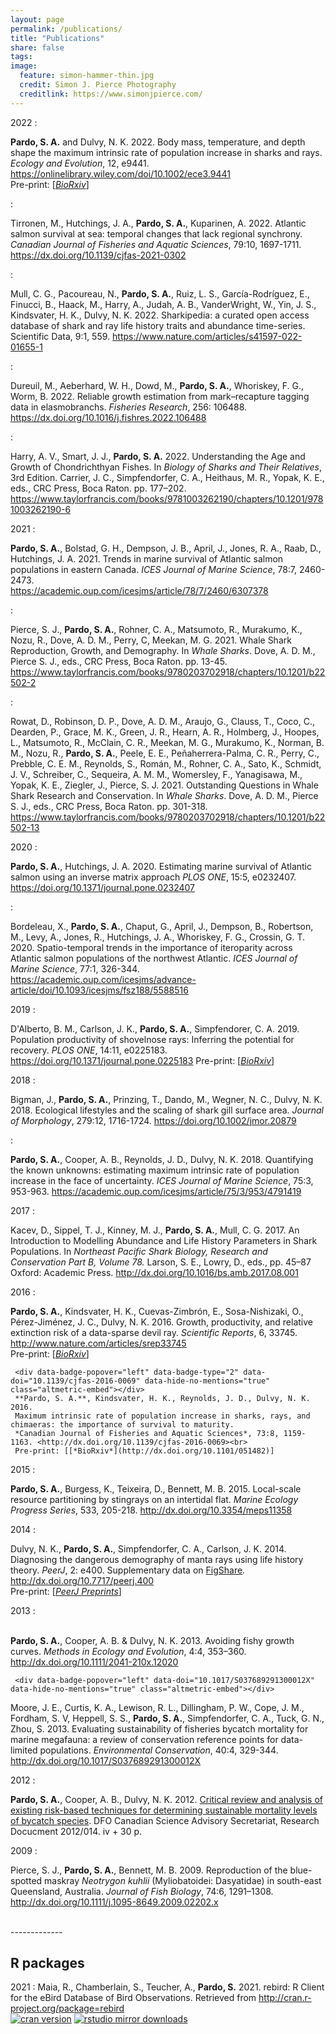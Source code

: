 ```yaml
---
layout: page
permalink: /publications/
title: "Publications"
share: false
tags: 
image:
  feature: simon-hammer-thin.jpg
  credit: Simon J. Pierce Photography
  creditlink: https://www.simonjpierce.com/
---
```

<script type='text/javascript' src='https://d1bxh8uas1mnw7.cloudfront.net/assets/embed.js'></script>  
<!--
In review 
:    <div data-badge-popover="left" data-badge-type="2" data-doi="" data-hide-no-mentions="true" class="altmetric-embed"></div>
     Bigman, J. **Pardo, S. A.**, Prinzing, T., Dando, M., Wegner, N. C., Dulvy, N. K. 2018.
     Ecological lifestyles and the scaling of shark gill surface area. 
     *Journal of Morphology*. In review.  
     Pre-print available from *BioRxiv*: <http://dx.doi.org/>
     
     **Pardo, S. A.**, Bennett. M. B., Meyers, E., Schluessel, V. 2018.
     A Bayesian biphasic model to improve age and growth estimates of the Ocellated Eagle Ray, *Aetobatus ocellatus*, with limited data.
     *Marine and Freshwater Research*. In review.  
     Pre-print available from *BioRxiv*: <http://dx.doi.org/>
--->
<!-- BioRxiv altmetric <div data-badge-popover="top" data-badge-type="1" data-doi="10.1101/043885" data-hide-no-mentions="true" class="altmetric-embed"></div> -->

<!--
In press 
:    <div data-badge-popover="left" data-badge-type="2" data-doi="" data-hide-no-mentions="true" class="altmetric-embed"></div>
     **Pardo, S. A.**, Kindsvater, H. K., Cuevas-Zimbrón, E., Sosa-Nishizaki, O., Pérez-Jiménez, J. C., Dulvy, N. K. 2016.
     Devil in the details: growth, productivity, and extinction risk of a data-sparse devil ray.
     *Scientific Reports*. Accepted.  
     Pre-print available from *BioRxiv*: <http://dx.doi.org/10.1101/043885>
--->
<!-- BioRxiv altmetric <div data-badge-popover="top" data-badge-type="1" data-doi="10.1101/043885" data-hide-no-mentions="true" class="altmetric-embed"></div> -->

2022
:    <div id="block_container"><div id="am" data-badge-popover="left" data-badge-type="2" data-doi="10.1002/ece3.9441" data-hide-no-mentions="true" class="altmetric-embed"></div><div id="oa"><i class="ai fa-fw ai-open-access fa-lg"></i></div></div>
     **Pardo, S. A.** and Dulvy, N. K. 2022. Body mass, temperature, and depth shape the maximum intrinsic rate of population increase in sharks and rays. 
     *Ecology and Evolution*, 12, e9441. <https://onlinelibrary.wiley.com/doi/10.1002/ece3.9441><br>
     Pre-print: [[*BioRxiv*](https://doi.org/10.1101/2021.03.02.433372)]


:    <div id="block_container"><div id="am" data-badge-popover="left" data-badge-type="2" data-doi="10.1139/cjfas-2021-0302" data-hide-no-mentions="true" class="altmetric-embed"></div><div id="oa"><i class="ai fa-fw ai-open-access fa-lg"></i></div></div>
     Tirronen, M., Hutchings, J. A., **Pardo, S. A.**, Kuparinen, A. 2022. Atlantic salmon survival at sea: temporal changes that lack regional synchrony. 
     *Canadian Journal of Fisheries and Aquatic Sciences*, 79:10, 1697-1711. <https://dx.doi.org/10.1139/cjfas-2021-0302><br>


:    <div id="block_container"><div id="am" data-badge-popover="left" data-badge-type="2" data-doi="10.1038/s41597-022-01655-1" data-hide-no-mentions="true" class="altmetric-embed"></div><div id="oa"><i class="ai fa-fw ai-open-access fa-lg"></i></div></div>
     Mull, C. G., Pacoureau, N., **Pardo, S. A.**, Ruiz, L. S., García-Rodríguez, E., Finucci, B., Haack, M., Harry, A., Judah, A. B., VanderWright, W., Yin, J. S., Kindsvater, H. K., Dulvy, N. K. 2022. Sharkipedia: a curated open access database of shark and ray life history traits and abundance time-series. Scientific Data, 9:1, 559. <https://www.nature.com/articles/s41597-022-01655-1>


:    <div id="am" data-badge-popover="left" data-badge-type="2" data-doi="10.1016/j.fishres.2022.106488" data-hide-no-mentions="true" class="altmetric-embed"></div>
     Dureuil, M., Aeberhard, W. H., Dowd, M., **Pardo, S. A.**, Whoriskey, F. G., Worm, B. 2022. Reliable growth estimation from mark–recapture tagging data in elasmobranchs. *Fisheries Research*, 256: 106488. <https://dx.doi.org/10.1016/j.fishres.2022.106488>


:    <div id="am" data-badge-popover="left" data-badge-type="2" data-doi="10.1201/9781003262190-6" data-hide-no-mentions="true" class="altmetric-embed"></div>
     Harry, A. V., Smart, J. J., **Pardo, S. A.** 2022. Understanding the Age and Growth of Chondrichthyan Fishes. In *Biology of Sharks and Their Relatives*, 3rd Edition. Carrier, J. C., Simpfendorfer, C. A., Heithaus, M. R., Yopak, K. E., eds., CRC Press, Boca Raton. pp. 177–202. 
     <https://www.taylorfrancis.com/books/9781003262190/chapters/10.1201/9781003262190-6> 



2021
:    <div id="block_container"><div id="am" data-badge-popover="left" data-badge-type="2" data-doi="10.1093/icesjms/fsab118" data-hide-no-mentions="true" class="altmetric-embed"></div><div id="oa"><i class="ai fa-fw ai-open-access fa-lg"></i></div></div>
     **Pardo, S. A.**, Bolstad, G. H., Dempson, J. B., April, J., Jones, R. A., Raab, D., Hutchings, J. A. 2021. Trends in marine survival of Atlantic salmon populations in eastern Canada. 
     *ICES Journal of Marine Science*, 78:7, 2460-2473.  
     <https://academic.oup.com/icesjms/article/78/7/2460/6307378>

:    <div id="am" data-badge-popover="left" data-badge-type="2" data-doi="10.1201/b22502-2" data-hide-no-mentions="true" class="altmetric-embed"></div>
     Pierce, S. J., **Pardo, S. A.**, Rohner, C. A., Matsumoto, R., Murakumo, K., Nozu, R., Dove, A. D. M., Perry, C, Meekan, M. G. 2021. Whale Shark Reproduction, Growth, and Demography. In *Whale Sharks*. Dove, A. D. M., Pierce S. J., eds., CRC Press, Boca Raton. pp. 13-45. 
     <https://www.taylorfrancis.com/books/9780203702918/chapters/10.1201/b22502-2>

:    <div id="am" data-badge-popover="left" data-badge-type="2" data-doi="10.1201/b22502-13" data-hide-no-mentions="true" class="altmetric-embed"></div>
     Rowat, D., Robinson, D. P., Dove, A. D. M., Araujo, G., Clauss, T., Coco, C., Dearden, P., Grace, M. K., Green, J. R., Hearn, A. R., Holmberg, J., Hoopes, L., Matsumoto, R., McClain, C. R., Meekan, M. G., Murakumo, K., Norman, B. M., Nozu, R., **Pardo, S. A.**, Peele, E. E., Peñaherrera-Palma, C. R., Perry, C., Prebble, C. E. M., Reynolds, S., Román, M., Rohner, C. A., Sato, K., Schmidt, J. V., Schreiber, C., Sequeira, A. M. M., Womersley, F., Yanagisawa, M., Yopak, K. E., Ziegler, J., Pierce, S. J. 2021. Outstanding Questions in Whale Shark Research and Conservation. In *Whale Sharks*. Dove, A. D. M., Pierce S. J., eds., CRC Press, Boca Raton. pp. 301-318. 
     <https://www.taylorfrancis.com/books/9780203702918/chapters/10.1201/b22502-13>


2020
:    <div id="block_container"><div id="am" data-badge-popover="left" data-badge-type="2" data-doi="10.1371/journal.pone.0232407" data-hide-no-mentions="true" class="altmetric-embed"></div><div id="oa"><i class="ai fa-fw ai-open-access fa-lg"></i></div></div>
     **Pardo, S. A.**, Hutchings, J. A. 2020.
     Estimating marine survival of Atlantic salmon using an inverse matrix approach
     *PLOS ONE*, 15:5, e0232407. 
     <https://doi.org/10.1371/journal.pone.0232407>

:    <div data-badge-popover="left" data-badge-type="2" data-doi="10.1093/icesjms/fsz188" data-hide-no-mentions="true" class="altmetric-embed"></div>
     Bordeleau, X., **Pardo, S. A.**, Chaput, G., April, J., Dempson, B., Robertson, M., Levy, A., Jones, R., Hutchings, J. A., Whoriskey, F. G., Crossin, G. T. 2020. 
     Spatio-temporal trends in the importance of iteroparity across Atlantic salmon populations of the northwest Atlantic.
     *ICES Journal of Marine Science*, 77:1, 326-344. 
     <https://academic.oup.com/icesjms/advance-article/doi/10.1093/icesjms/fsz188/5588516>



2019
:    <div id="block_container"><div id="am" data-badge-popover="left" data-badge-type="2" data-doi="10.1371/journal.pone.0225183" data-hide-no-mentions="true" class="altmetric-embed"></div><div id="oa"><i class="ai fa-fw ai-open-access fa-lg"></i></div></div>
     D'Alberto, B. M., Carlson, J. K., **Pardo, S. A.**, Simpfendorer, C. A. 2019.
     Population productivity of shovelnose rays: Inferring the potential for recovery.
     *PLOS ONE*, 14:11, e0225183. 
     <https://doi.org/10.1371/journal.pone.0225183>
     Pre-print: [[*BioRxiv*](https://doi.org/10.1101/584557)]
<!-- BioRxiv altmetric <div data-badge-popover="top" data-badge-type="1" data-doi="10.1101/584557" data-hide-no-mentions="true" class="altmetric-embed"></div> -->


2018 
:    <div data-badge-popover="left" data-badge-type="2" data-doi="10.1002/jmor.20879" data-hide-no-mentions="true" class="altmetric-embed"></div>
     Bigman, J., **Pardo, S. A.**, Prinzing, T., Dando, M., Wegner, N. C., Dulvy, N. K. 2018.
     Ecological lifestyles and the scaling of shark gill surface area. 
     *Journal of Morphology*, 279:12, 1716-1724. 
     <https://doi.org/10.1002/jmor.20879>

:    <div data-badge-popover="left" data-badge-type="2" data-doi="10.1093/icesjms/fsx220" data-hide-no-mentions="true" class="altmetric-embed"></div>
     **Pardo, S. A.**, Cooper, A. B., Reynolds, J. D., Dulvy, N. K. 2018.
     Quantifying the known unknowns: estimating maximum intrinsic rate of 
     population increase in the face of uncertainty.
     *ICES Journal of Marine Science*, 75:3, 953-963.
     <https://academic.oup.com/icesjms/article/75/3/953/4791419>
 

2017 
:    <div data-badge-popover="left" data-badge-type="2" data-doi="10.1016/bs.amb.2017.08.001" data-hide-no-mentions="true" class="altmetric-embed"></div>
     Kacev, D., Sippel, T. J., Kinney, M. J., **Pardo, S. A.**, Mull, C. G. 2017. 
     An Introduction to Modelling Abundance and Life History Parameters in Shark Populations. In *Northeast Pacific Shark Biology, Research and Conservation Part B, Volume 78.* Larson, S. E., Lowry, D., eds., pp. 45–87 Oxford: Academic Press.
     <http://dx.doi.org/10.1016/bs.amb.2017.08.001>


2016 
:    <div id="block_container"><div id="am" data-badge-popover="left" data-badge-type="2" data-doi="10.1038/srep33745" data-hide-no-mentions="true" class="altmetric-embed"></div><div id="oa"><i class="ai fa-fw ai-open-access fa-lg"></i></div></div>
     **Pardo, S. A.**, Kindsvater, H. K., Cuevas-Zimbrón, E., Sosa-Nishizaki, O., Pérez-Jiménez, J. C., Dulvy, N. K. 2016.
     Growth, productivity, and relative extinction risk of a data-sparse devil ray.
     *Scientific Reports*, 6, 33745. <http://www.nature.com/articles/srep33745><br>
     Pre-print: [[*BioRxiv*](http://dx.doi.org/10.1101/043885)]

     <div data-badge-popover="left" data-badge-type="2" data-doi="10.1139/cjfas-2016-0069" data-hide-no-mentions="true" class="altmetric-embed"></div>
     **Pardo, S. A.**, Kindsvater, H. K., Reynolds, J. D., Dulvy, N. K. 2016.
     Maximum intrinsic rate of population increase in sharks, rays, and chimaeras: the importance of survival to maturity.
     *Canadian Journal of Fisheries and Aquatic Sciences*, 73:8, 1159-1163. <http://dx.doi.org/10.1139/cjfas-2016-0069><br>
     Pre-print: [[*BioRxiv*](http://dx.doi.org/10.1101/051482)]

2015
:    <div data-badge-popover="left" data-badge-type="2" data-doi="10.3354/meps11358" data-hide-no-mentions="true" class="altmetric-embed"></div>
     **Pardo, S. A.**, Burgess, K., Teixeira, D., Bennett, M. B. 2015. Local-scale resource partitioning by stingrays on an intertidal flat. *Marine Ecology Progress Series*, 533, 205-218. <http://dx.doi.org/10.3354/meps11358>

2014
:    <div id="block_container"><div id="am" data-badge-popover="left" data-badge-type="2" data-doi="10.7717/peerj.400" data-hide-no-mentions="true" class="altmetric-embed"></div><div id="oa"><i class="ai fa-fw ai-open-access fa-lg"></i></div></div>
     Dulvy, N. K., **Pardo, S. A.**, Simpfendorfer, C. A., Carlson, J. K. 2014. Diagnosing the dangerous demography of manta rays using life history theory. *PeerJ*, 2: e400. Supplementary data on [FigShare](http://dx.doi.org/10.6084/m9.figshare.1009215). <http://dx.doi.org/10.7717/peerj.400><br>
     Pre-print: [[*PeerJ Preprints*](https://peerj.com/preprints/162/)]

2013
:    <div id="block_container"><div id="am" data-badge-popover="left" data-badge-type="2" data-doi="10.1111/2041-210x.12020" data-hide-no-mentions="true" class="altmetric-embed"></div><div id="oa"><i class="ai fa-fw ai-open-access fa-lg"></i></div></div>    
     **Pardo, S. A.**, Cooper, A. B. & Dulvy, N. K. 2013. Avoiding fishy growth curves. *Methods in Ecology and Evolution*, 4:4, 353–360. <http://dx.doi.org/10.1111/2041-210x.12020>  

     <div data-badge-popover="left" data-doi="10.1017/S037689291300012X" data-hide-no-mentions="true" class="altmetric-embed"></div>
Moore, J. E., Curtis, K. A., Lewison, R. L., Dillingham, P. W., Cope, J. M., Fordham, S. V, Heppell, S. S., **Pardo, S. A.**, Simpfendorfer, C. A., Tuck, G. N., Zhou, S. 2013. Evaluating sustainability of fisheries bycatch mortality for marine megafauna: a review of conservation reference points for data-limited populations. *Environmental Conservation*, 40:4, 329-344. <http://dx.doi.org/10.1017/S037689291300012X>

2012
:      <div data-badge-popover="left" data-doi="" data-hide-no-mentions="true" class="altmetric-embed"></div>
**Pardo, S. A.**, Cooper, A. B., Dulvy, N. K. 2012. [Critical review and analysis of existing risk-based techniques for determining sustainable mortality levels of bycatch species](http://waves-vagues.dfo-mpo.gc.ca/Library/347146.pdf). DFO Canadian Science Advisory Secretariat, Research Docucment 2012/014. iv + 30 p.

2009
:      <div data-badge-popover="left" div data-badge-type="2" data-doi="10.1111/j.1095-8649.2009.02202.x" data-hide-no-mentions="true" class="altmetric-embed"></div>
Pierce, S. J., **Pardo, S. A.**, Bennett, M. B. 2009. Reproduction of the blue-spotted maskray *Neotrygon kuhlii* (Myliobatoidei: Dasyatidae) in south-east Queensland, Australia. *Journal of Fish Biology*, 74:6, 1291–1308. <http://dx.doi.org/10.1111/j.1095-8649.2009.02202.x>

<br>
-------------

## R packages

2021
:      Maia, R., Chamberlain, S., Teucher, A., **Pardo, S.** 2021. rebird: R Client for the eBird Database of Bird Observations. Retrieved from 
       <http://cran.r-project.org/package=rebird>
       <br>[![cran version](http://www.r-pkg.org/badges/version/rebird)](https://cran.r-project.org/package=rebird/)
       [![rstudio mirror downloads](http://cranlogs.r-pkg.org/badges/rebird)](https://github.com/metacran/cranlogs.app)
<!--- for space between packages use <br><br> --->



